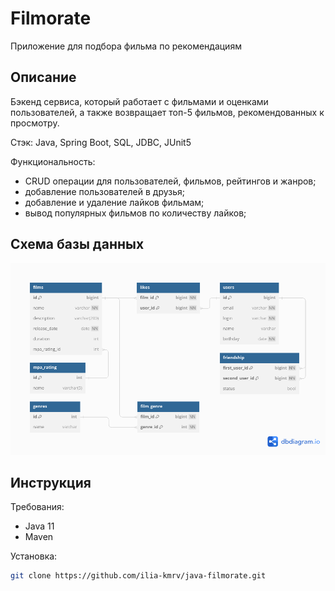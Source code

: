 # Filmorate
Приложение для подбора фильма по рекомендациям

## Описание
Бэкенд сервиса, который работает с фильмами и оценками пользователей, а также возвращает топ-5 фильмов, рекомендованных к просмотру.

Стэк: Java, Spring Boot, SQL, JDBC, JUnit5

Функциональность: 
- CRUD операции для пользователей, фильмов, рейтингов и жанров;
- добавление пользователей в друзья;
- добавление и удаление лайков фильмам;
- вывод популярных фильмов по количеству лайков; 

## Схема базы данных
![Схема](assets/filmorate_db.png)

## Инструкция
Требования: 
- Java 11
- Maven 

Установка:
```bash
git clone https://github.com/ilia-kmrv/java-filmorate.git
``` 
